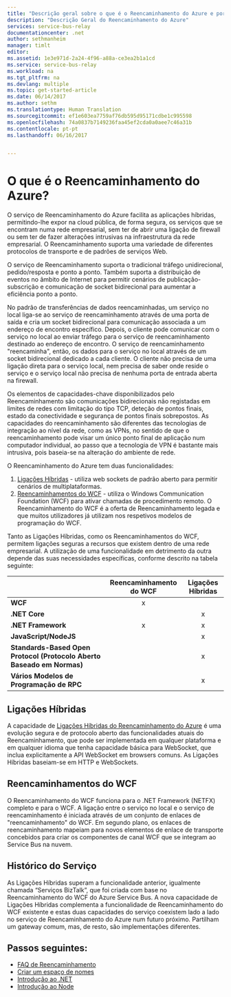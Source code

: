 ```yaml
---
title: "Descrição geral sobre o que é o Reencaminhamento do Azure e porquê utilizá-lo | Microsoft Docs"
description: "Descrição Geral do Reencaminhamento do Azure"
services: service-bus-relay
documentationcenter: .net
author: sethmanheim
manager: timlt
editor: 
ms.assetid: 1e3e971d-2a24-4f96-a88a-ce3ea2b1a1cd
ms.service: service-bus-relay
ms.workload: na
ms.tgt_pltfrm: na
ms.devlang: multiple
ms.topic: get-started-article
ms.date: 06/14/2017
ms.author: sethm
ms.translationtype: Human Translation
ms.sourcegitcommit: ef1e603ea7759af76db595d95171cdbe1c995598
ms.openlocfilehash: 74a0837b7149236faa45ef2cda0a0aee7c46a31b
ms.contentlocale: pt-pt
ms.lasthandoff: 06/16/2017


---
```

# <a name="what-is-azure-relay"></a>O que é o Reencaminhamento do Azure?

O serviço de Reencaminhamento do Azure facilita as aplicações híbridas, permitindo-lhe expor na cloud pública, de forma segura, os serviços que se encontram numa rede empresarial, sem ter de abrir uma ligação de firewall ou sem ter de fazer alterações intrusivas na infraestrutura da rede empresarial. O Reencaminhamento suporta uma variedade de diferentes protocolos de transporte e de padrões de serviços Web.

O serviço de Reencaminhamento suporta o tradicional tráfego unidirecional, pedido/resposta e ponto a ponto. Também suporta a distribuição de eventos no âmbito de Internet para permitir cenários de publicação-subscrição e comunicação de socket bidirecional para aumentar a eficiência ponto a ponto. 

No padrão de transferências de dados reencaminhadas, um serviço no local liga-se ao serviço de reencaminhamento através de uma porta de saída e cria um socket bidirecional para comunicação associada a um endereço de encontro específico. Depois, o cliente pode comunicar com o serviço no local ao enviar tráfego para o serviço de reencaminhamento destinado ao endereço de encontro. O serviço de reencaminhamento "reencaminha", então, os dados para o serviço no local através de um socket bidirecional dedicado a cada cliente. O cliente não precisa de uma ligação direta para o serviço local, nem precisa de saber onde reside o serviço e o serviço local não precisa de nenhuma porta de entrada aberta na firewall.

Os elementos de capacidades-chave disponibilizados pelo Reencaminhamento são comunicações bidirecionais não registadas em limites de redes com limitação do tipo TCP, deteção de pontos finais, estado da conectividade e segurança de pontos finais sobrepostos. As capacidades do reencaminhamento são diferentes das tecnologias de integração ao nível da rede, como as VPNs, no sentido de que o reencaminhamento pode visar um único ponto final de aplicação num computador individual, ao passo que a tecnologia de VPN é bastante mais intrusiva, pois baseia-se na alteração do ambiente de rede.

O Reencaminhamento do Azure tem duas funcionalidades:

1. [Ligações Híbridas](#hybrid-connections) - utiliza web sockets de padrão aberto para permitir cenários de multiplataformas.
2. [Reencaminhamentos do WCF](#wcf-relays) - utiliza o Windows Communication Foundation (WCF) para ativar chamadas de procedimento remoto. O Reencaminhamento do WCF é a oferta de Reencaminhamento legada e que muitos utilizadores já utilizam nos respetivos modelos de programação do WCF.

Tanto as Ligações Híbridas, como os Reencaminhamentos do WCF, permitem ligações seguras a recursos que existem dentro de uma rede empresarial. A utilização de uma funcionalidade em detrimento da outra depende das suas necessidades específicas, conforme descrito na tabela seguinte:

|  | Reencaminhamento do WCF | Ligações Híbridas |
| --- |:---:|:---:|
| **WCF** |x | |
| **.NET Core** | |x |
| **.NET Framework** |x |x |
| **JavaScript/NodeJS** | |x |
| **Standards-Based Open Protocol (Protocolo Aberto Baseado em Normas)** | |x |
| **Vários Modelos de Programação de RPC** | |x |

## <a name="hybrid-connections"></a>Ligações Híbridas

A capacidade de [Ligações Híbridas do Reencaminhamento do Azure](relay-hybrid-connections-protocol.md) é uma evolução segura e de protocolo aberto das funcionalidades atuais do Reencaminhamento, que pode ser implementada em qualquer plataforma e em qualquer idioma que tenha capacidade básica para WebSocket, que inclua explicitamente a API WebSocket em browsers comuns. As Ligações Híbridas baseiam-se em HTTP e WebSockets.

## <a name="wcf-relays"></a>Reencaminhamentos do WCF

O Reencaminhamento do WCF funciona para o .NET Framework (NETFX) completo e para o WCF. A ligação entre o serviço no local e o serviço de reencaminhamento é iniciada através de um conjunto de enlaces de "reencaminhamento" do WCF. Em segundo plano, os enlaces de reencaminhamento mapeiam para novos elementos de enlace de transporte concebidos para criar os componentes de canal WCF que se integram ao Service Bus na nuvem.

## <a name="service-history"></a>Histórico do Serviço

As Ligações Híbridas superam a funcionalidade anterior, igualmente chamada “Serviços BizTalk”, que foi criada com base no Reencaminhamento do WCF do Azure Service Bus. A nova capacidade de Ligações Híbridas complementa a funcionalidade de Reencaminhamento do WCF existente e estas duas capacidades do serviço coexistem lado a lado no serviço de Reencaminhamento do Azure num futuro próximo. Partilham um gateway comum, mas, de resto, são implementações diferentes.

## <a name="next-steps"></a>Passos seguintes:

* [FAQ de Reencaminhamento](relay-faq.md)
* [Criar um espaço de nomes](relay-create-namespace-portal.md)
* [Introdução ao .NET](relay-hybrid-connections-dotnet-get-started.md)
* [Introdução ao Node](relay-hybrid-connections-node-get-started.md)


